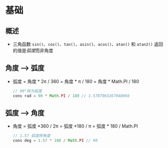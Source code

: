 # 基础

## 概述

+ 三角函数 `sin()`、`cos()`、`tan()`、`asin()`、`acos()`、`atan()` 和 `atan2()` 返回的值是*弧度*而非角度

## 角度 --> 弧度

+ 弧度 = 角度 * 2π / 360 = 角度 * π / 180 = 角度 * Math.PI / 180

  ```js
  // 90°转为弧度
  cons rad = 90 * Math.PI / 180 // 1.5707963267948966
  ```

## 弧度 --> 角度

+ 角度 = 弧度 *360 / 2π = 弧度 *180 / π = 弧度 * 180 / Math.PI

  ```js
  // 1.57 弧度转角度
  cons deg = 1.57 * 180 / Math.PI // 90
  ```
